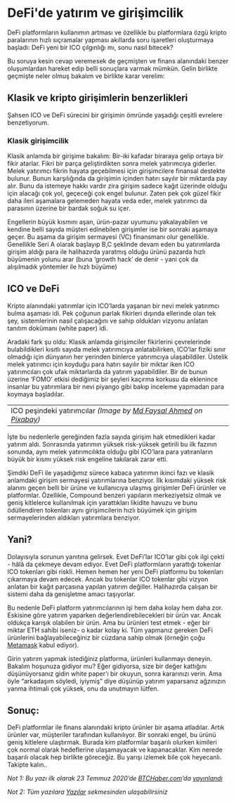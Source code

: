 # DeFi'de yatırım ve girişimcilik

DeFi platformların kullanımın artması ve özellikle bu platformlara özgü kripto paralarının hızlı sıçramalar yapması akıllarda soru işaretleri oluşturmaya başladı: DeFi yeni bir ICO çılgınlığı mı, sonu nasıl bitecek?

Bu soruya kesin cevap veremesek de geçmişten ve finans alanındaki benzer oluşumlardan hareket edip belli sonuçlara varmak mümkün. Gelin birlikte geçmişte neler olmuş bakalım ve birlikte karar verelim:

## Klasik ve kripto girişimlerin benzerlikleri <a id="klasik-ve-kripto-giri&#x15F;imlerin-benzerlikleri"></a>

Şahsen ICO ve DeFi sürecini bir girişimin ömründe yaşadığı çeşitli evrelere benzetiyorum.

### Klasik girişimcilik <a id="klasik-giri&#x15F;imcilik"></a>

Klasik anlamda bir girişime bakalım: Bir-iki kafadar biraraya gelip ortaya bir fikir atarlar. Fikri bir parça geliştirdikten sonra melek yatırımcıya giderler. Melek yatırımcı fikrin hayata geçebilmesi için girişimcilere finansal destekte bulunur. Bunun karşılığında da girişimin içinden hatırı sayılır bir miktarda pay alır. Bunu da istemeye hakkı vardır zira girişim sadece kağıt üzerinde olduğu için alacağı çok yol, geçeceği çok engel bulunur. Zaten pek çok güzel fikir daha ileri aşamalara gelemeden hayata veda eder, melek yatırımcı da parasının üzerine bir bardak soğuk su içer.

Engellerin büyük kısmını aşan, ürün-pazar uyumunu yakalayabilen ve kendine belli sayıda müşteri edinebilen girişimler ise bir sonraki aşamaya geçer. Bu aşama da girişim sermayesi \(VC\) finansmanı olur genellikle. Genellikle Seri A olarak başlayıp B,C şeklinde devam eden bu yatırımlarda girişim aldığı para ile halihazırda yaratmış olduğu ürünü pazarda hızlı büyümenin yolunu arar \(buna ‘growth hack’ de denir - yani çok da alışılmadık yöntemler ile hızlı büyüme\)

## ICO ve DeFi <a id="ico-ve-defi"></a>

Kripto alanındaki yatırımlar için ICO’larda yaşanan bir nevi melek yatırımcı bulma aşaması idi. Pek çoğunun parlak fikirleri dışında ellerinde olan tek şey, sistemlerinin nasıl çalışacağını ve sahip oldukları vizyonu anlatan tanıtım dokümanı \(white paper\) idi.

Aradaki fark şu oldu: Klasik anlamda girişimciler fikirlerini çevrelerinde bulabildikleri kısıtlı sayıda melek yatırımcıya anlatabilirken, ICO’lar fiziki sınır olmadığı için dünyanın her yerinden binlerce yatırımcıya ulaşabildiler. Üstelik melek yatırımcı için koyduğu para hatırı sayılır bir miktar iken ICO yatırımcıları çok ufak miktarlarda da yatırım yapabildiler. Bir de bunun üzerine ‘FOMO’ etkisi dediğimiz bir şeyleri kaçırma korkusu da eklenince insanlar bu yatırımlara bir nevi piyango gibi bakıp inceleme yapmadan para koymaya başladılar.

|  |
| :--- |
| ICO peşindeki yatırımcılar _\(Image by_ [_Md Faysal Ahmed_](https://pixabay.com/users/faysal_2020-11539818/) _on_ [_Pixabay_](https://pixabay.com/?utm_source=link-attribution&utm_medium=referral&utm_campaign=image&utm_content=3991306)_\)_ |

İşte bu nedenlerle gereğinden fazla sayıda girişim hak etmedikleri kadar yatırım aldı. Sonrasında yatırımın yüksek risk-yüksek getirili bu ilk fazının sonunda, aynı melek yatırımcılıkta olduğu gibi ICO’lara para yatıranların büyük bir kısmı yüksek risk engeline takılarak zarar etti.

Şimdiki DeFi ile yaşadığımız sürece kabaca yatırımın ikinci fazı ve klasik anlamdaki girişim sermayesi yatırımlarına benziyor. İlk kısımdaki yüksek risk alanını geçen belli bir ürüne ve kullanıcıya ulaşmış girişimler DeFi ürünler ve platformlar. Özellikle, Compound benzeri yapıların merkeziyetsiz olmak ve geniş kitlelerce kullanılmak için yarattıkları likidite havuzu ve bunu ödüllendiren tokenları aynı girişimcilerin hızlı büyümek için girişim sermayelerinden aldıkları yatırımlara benziyor.

## Yani? <a id="yani"></a>

Dolayısıyla sorunun yanıtına gelirsek. Evet DeFi’lar ICO’lar gibi çok ilgi çekti - hâlâ da çekmeye devam ediyor. Evet DeFi platformların yarattığı tokenlar ICO tokenları gibi riskli. Hemen hemen her yeni DeFi platformu bu tokenları çıkarmaya devam edecek. Ancak bu tokenlar ICO tokenlar gibi vizyon anlatan bir kağıt parçasına yapılan yatırım değiller. Halihazırda çalışan bir sistemi daha da genişletme amacı taşıyorlar.

Bu nedenle DeFi platform yatırımcılarının işi hem daha kolay hem daha zor. Eskisine göre yatırım yaparken değerlendirebilecekleri bir ürün var. Ancak oldukça karışık olabilen bir ürün. Ama bu ürünleri test etmek - eğer bir miktar ETH sahibi iseniz- o kadar kolay ki. Tüm yapmanız gereken DeFi ürünlerini bağlayabileceğiniz bir cüzdana sahip olmak \(örneğin çoğu [Metamask](https://metamask.io/) kabul ediyor\).

Girin yatırım yapmak istediğiniz platforma, ürünleri kullanmayı deneyin. Bakalım hoşunuza gidiyor mu? Eğer gidiyorsa, size bir değer kattığını düşünüyorsanız gidin white paper’ı bir okuyun, sonra kararınızı verin. Ama öyle “arkadaşım söyledi, iyiymiş” diye düşünüp yatırım yaparsanız ağzınızın yanma ihtimali çok yüksek, onu da unutmayın lütfen.

## Sonuç: <a id="sonu&#xE7;"></a>

DeFi platformlar ile finans alanındaki kripto ürünler bir aşama atladılar. Artık ürünler var, müşteriler tarafından kullanılıyor. Bir sonraki engel, bu ürünü geniş kitlelere ulaştırmak. Burada kim platformlar başarılı olurken kimileri çok normal olarak hedeflerine ulaşamayacak ve kapanacaklar. Kim nerede başarılı olacak hep birlikte göreceğiz. Bu yarışı izlemek bile çok heyecanlı. Takipte kalın..

_Not 1: Bu yazı ilk olarak 23 Temmuz 2020’de_ [_BTCHaber.com_](https://www.btchaber.com/)_‘da_ [_yayınlandı_](https://www.btchaber.com/defi-yeni-ico-cilginligi-mi/)

_Not 2: Tüm yazılara_ [_Yazılar_](https://turansert.com/articles/) _sekmesinden ulaşabilirsiniz_

